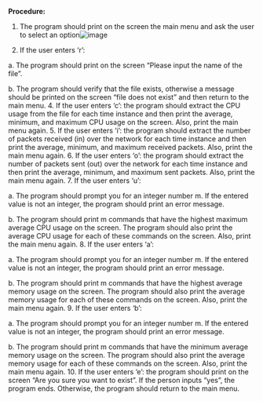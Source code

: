 **Procedure:**
1. The program should print on the screen the main menu and ask the user to select an option![image](https://github.com/HidayaMustafa/Shell-Scripting-Project-Statistics-of-Running-Processes-on-Linux-Machine/assets/144602671/873c140a-bafe-4fcb-bdf2-9c49a724a107)

2. If the user enters ‘r’:

a. The program should print on the screen “Please input the name of the file”.

b. The program should verify that the file exists, otherwise a message should be printed on the screen “file does not exist” and then return to the main menu.
4. If the user enters ‘c’: the program should extract the CPU usage from the file for each time instance and then print the average, minimum, and maximum CPU usage on the screen. Also, print the main menu again.
5. If the user enters ‘i’: the program should extract the number of packets received (in) over the network for each time instance and then print the average, minimum, and maximum received packets. Also, print the main menu again.
6. If the user enters ‘o’: the program should extract the number of packets sent (out) over the network for each time instance and then print the average, minimum, and maximum sent packets. Also, print the main menu again.
7. If the user enters ‘u’:

a. The program should prompt you for an integer number m. If the entered value is not an integer, the program should print an error message.

b. The program should print m commands that have the highest maximum average CPU usage on the screen. The program should also print the average CPU usage for each of these commands on the screen. Also, print the main menu again.
8. If the user enters ‘a’:

a. The program should prompt you for an integer number m. If the entered value is not an integer, the program should print an error message.

b. The program should print m commands that have the highest average memory usage on the screen. The program should also print the average memory usage for each of these commands on the screen. Also, print the main menu again.
9. If the user enters ‘b’:

a. The program should prompt you for an integer number m. If the entered value is not an integer, the program should print an error message.

b. The program should print m commands that have the minimum average memory usage on the screen. The program should also print the average memory usage for each of these commands on the screen. Also, print the main menu again.
10. If the user enters ‘e’: the program should print on the screen “Are you sure you want to exist”. If the person inputs “yes”, the program ends. Otherwise, the program should return to the main menu.
